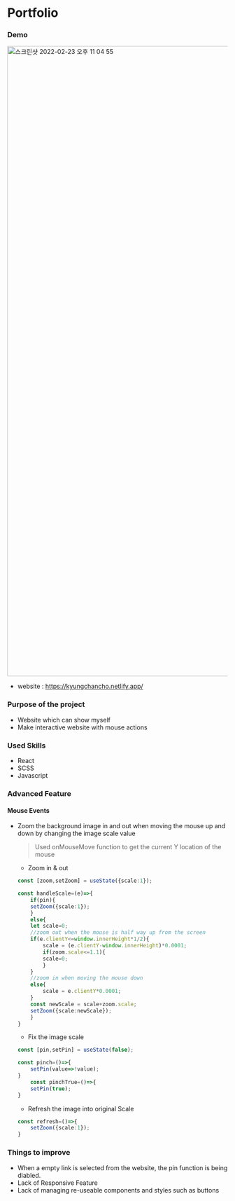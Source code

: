 # Portfolio

### Demo 

<img width="1439" alt="스크린샷 2022-02-23 오후 11 04 55" src="https://user-images.githubusercontent.com/86751419/155334882-47d6f940-608e-458d-b91e-35faad5a59a8.png">

- website : https://kyungchancho.netlify.app/

### Purpose of the project 

- Website which can show myself
- Make interactive website with mouse actions

### Used Skills

- React
- SCSS
- Javascript

### Advanced Feature
#### Mouse Events
- Zoom the background image in and out when moving the mouse up and down by changing the image scale value
    > Used onMouseMove function to get the current Y location of the mouse
    
    - Zoom in & out

    ```ts
    const [zoom,setZoom] = useState({scale:1});

    const handleScale=(e)=>{
        if(pin){
        setZoom({scale:1});
        }
        else{
        let scale=0;
        //zoom out when the mouse is half way up from the screen
        if(e.clientY<=window.innerHeight*1/2){
            scale = (e.clientY-window.innerHeight)*0.0001;
            if(zoom.scale<=1.1){
            scale=0;
            }
        }
        //zoom in when moving the mouse down
        else{
            scale = e.clientY*0.0001;
        }
        const newScale = scale+zoom.scale;
        setZoom({scale:newScale});
        }
    }
    ```

    - Fix the image scale

    ```ts
    const [pin,setPin] = useState(false);

    const pinch=()=>{
        setPin(value=>!value);
    }
        const pinchTrue=()=>{
        setPin(true);
    }
    ```

    - Refresh the image into original Scale

    ```ts
    const refresh=()=>{
        setZoom({scale:1});
    }
    ```

### Things to improve

- When a empty link is selected from the website, the pin function is being diabled.
- Lack of Responsive Feature
- Lack of managing re-useable components and styles such as buttons


    


